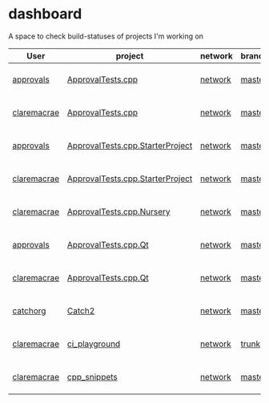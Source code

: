 <a id="top"></a>
# dashboard
A space to check build-statuses of projects I'm working on

| User | project | network | branch | [Travis](https://travis-ci.com/claremacrae/) | [Appveyor](https://ci.appveyor.com/projects) |
| ------------- | -------------- | --- | --- | --- | --- |
| [approvals](https://github.com/approvals/) | [ApprovalTests.cpp](https://github.com/approvals/ApprovalTests.cpp/) | [network](https://github.com/approvals/ApprovalTests.cpp/network) | [master](https://github.com/approvals/ApprovalTests.cpp/commits/master) | [![Build Status](https://api.travis-ci.org/approvals/ApprovalTests.cpp.svg?branch=master)](https://travis-ci.org/approvals/ApprovalTests.cpp/branches) |[![Build status](https://ci.appveyor.com/api/projects/status/lf3i76ije89oihi5/branch/master?svg=true)](https://ci.appveyor.com/project/isidore/approvaltests-cpp/branch/master) |
| [claremacrae](https://github.com/claremacrae/) | [ApprovalTests.cpp](https://github.com/claremacrae/ApprovalTests.cpp/) | [network](https://github.com/claremacrae/ApprovalTests.cpp/network) | [master](https://github.com/claremacrae/ApprovalTests.cpp/commits/master) | [![Build Status](https://travis-ci.com/claremacrae/ApprovalTests.cpp.svg?branch=master)](https://travis-ci.com/claremacrae/ApprovalTests.cpp/branches) |[![Build status](https://ci.appveyor.com/api/projects/status/37smtsp3a694okv8/branch/master?svg=true)](https://ci.appveyor.com/project/claremacrae/approvaltests-cpp/branch/master) |
| [approvals](https://github.com/approvals/) | [ApprovalTests.cpp.StarterProject](https://github.com/approvals/ApprovalTests.cpp.StarterProject/) | [network](https://github.com/approvals/ApprovalTests.cpp.StarterProject/network) | [master](https://github.com/approvals/ApprovalTests.cpp.StarterProject/commits/master) | [![Build Status](https://api.travis-ci.org/approvals/ApprovalTests.cpp.StarterProject.svg?branch=master)](https://travis-ci.org/approvals/ApprovalTests.cpp.StarterProject/branches) |&nbsp; |
| [claremacrae](https://github.com/claremacrae/) | [ApprovalTests.cpp.StarterProject](https://github.com/claremacrae/ApprovalTests.cpp.StarterProject/) | [network](https://github.com/claremacrae/ApprovalTests.cpp.StarterProject/network) | [master](https://github.com/claremacrae/ApprovalTests.cpp.StarterProject/commits/master) | [![Build Status](https://travis-ci.com/claremacrae/ApprovalTests.cpp.StarterProject.svg?branch=master)](https://travis-ci.com/claremacrae/ApprovalTests.cpp.StarterProject/branches) |[![Build status](https://ci.appveyor.com/api/projects/status/mu8a5uib1ha7sx41/branch/master?svg=true)](https://ci.appveyor.com/project/claremacrae/approvaltests-cpp-starterproject/branch/master) |
| [claremacrae](https://github.com/claremacrae/) | [ApprovalTests.cpp.Nursery](https://github.com/claremacrae/ApprovalTests.cpp.Nursery/) | [network](https://github.com/claremacrae/ApprovalTests.cpp.Nursery/network) | [master](https://github.com/claremacrae/ApprovalTests.cpp.Nursery/commits/master) | [![Build Status](https://travis-ci.com/claremacrae/ApprovalTests.cpp.Nursery.svg?branch=master)](https://travis-ci.com/claremacrae/ApprovalTests.cpp.Nursery/branches) |[![Build status](https://ci.appveyor.com/api/projects/status/iqtnpa83t13os98v/branch/master?svg=true)](https://ci.appveyor.com/project/claremacrae/approvaltests-cpp-nursery/branch/master) |
| [approvals](https://github.com/approvals/) | [ApprovalTests.cpp.Qt](https://github.com/approvals/ApprovalTests.cpp.Qt/) | [network](https://github.com/approvals/ApprovalTests.cpp.Qt/network) | [master](https://github.com/approvals/ApprovalTests.cpp.Qt/commits/master) | [![Build Status](https://travis-ci.com/approvals/ApprovalTests.cpp.Qt.svg?branch=master)](https://travis-ci.com/approvals/ApprovalTests.cpp.Qt/branches) |&nbsp; |
| [claremacrae](https://github.com/claremacrae/) | [ApprovalTests.cpp.Qt](https://github.com/claremacrae/ApprovalTests.cpp.Qt/) | [network](https://github.com/claremacrae/ApprovalTests.cpp.Qt/network) | [master](https://github.com/claremacrae/ApprovalTests.cpp.Qt/commits/master) | [![Build Status](https://travis-ci.com/claremacrae/ApprovalTests.cpp.Qt.svg?branch=master)](https://travis-ci.com/claremacrae/ApprovalTests.cpp.Qt/branches) |[![Build status](https://ci.appveyor.com/api/projects/status/g60qbttap7m5nul2/branch/master?svg=true)](https://ci.appveyor.com/project/claremacrae/approvaltests-cpp-qt/branch/master) |
| [catchorg](https://github.com/catchorg/) | [Catch2](https://github.com/catchorg/Catch2/) | [network](https://github.com/catchorg/Catch2/network) | [master](https://github.com/catchorg/Catch2/commits/master) | [![Build Status](https://api.travis-ci.org/catchorg/Catch2.svg?branch=master)](https://travis-ci.org/catchorg/Catch2/branches) |&nbsp; |
| [claremacrae](https://github.com/claremacrae/) | [ci_playground](https://github.com/claremacrae/ci_playground/) | [network](https://github.com/claremacrae/ci_playground/network) | [trunk](https://github.com/claremacrae/ci_playground/commits/trunk) | [![Build Status](https://travis-ci.com/claremacrae/ci_playground.svg?branch=trunk)](https://travis-ci.com/claremacrae/ci_playground/branches) |[![Build status](https://ci.appveyor.com/api/projects/status/cbksrgvypq5vksy2/branch/trunk?svg=true)](https://ci.appveyor.com/project/claremacrae/ci-playground/branch/trunk) |
| [claremacrae](https://github.com/claremacrae/) | [cpp_snippets](https://github.com/claremacrae/cpp_snippets/) | [network](https://github.com/claremacrae/cpp_snippets/network) | [master](https://github.com/claremacrae/cpp_snippets/commits/master) | [![Build Status](https://travis-ci.com/claremacrae/cpp_snippets.svg?branch=master)](https://travis-ci.com/claremacrae/cpp_snippets/branches) |[![Build status](https://ci.appveyor.com/api/projects/status/hqf8xh615dyp3u4l/branch/master?svg=true)](https://ci.appveyor.com/project/claremacrae/cpp-snippets/branch/master) |
